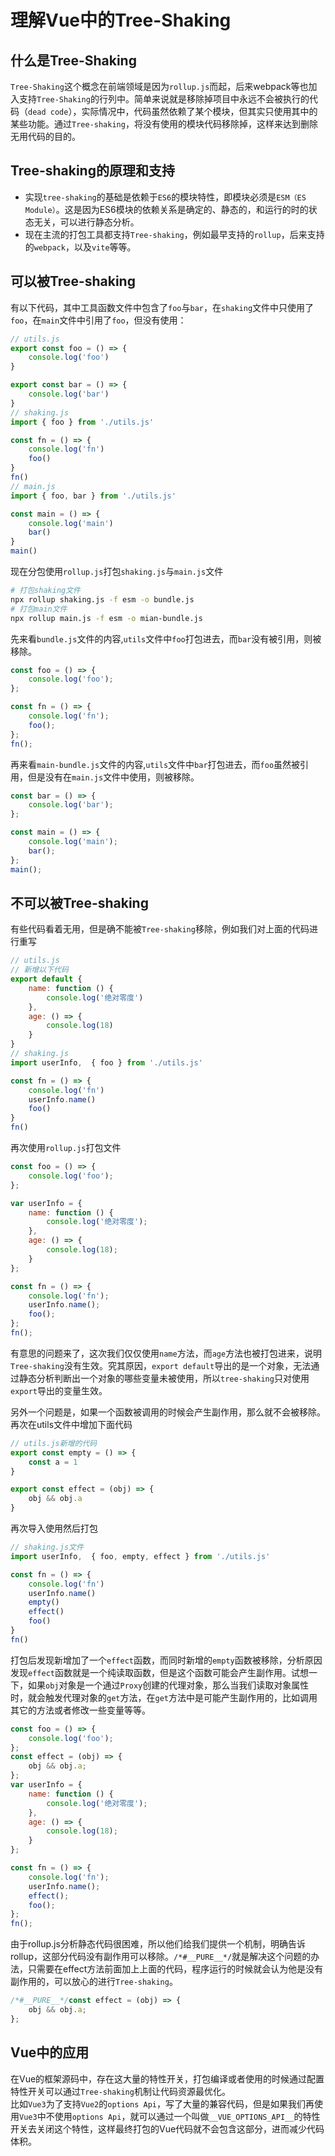 # 理解Vue中的Tree-Shaking

## 什么是Tree-Shaking

`Tree-Shaking`这个概念在前端领域是因为`rollup.js`而起，后来webpack等也加入支持`Tree-Shaking`的行列中。简单来说就是移除掉项目中永远不会被执行的代码（`dead code`），实际情况中，代码虽然依赖了某个模块，但其实只使用其中的某些功能。通过`Tree-shaking`，将没有使用的模块代码移除掉，这样来达到删除无用代码的目的。

## Tree-shaking的原理和支持

- 实现`tree-shaking`的基础是依赖于`ES6`的模块特性，即模块必须是`ESM（ES Module）`。这是因为ES6模块的依赖关系是确定的、静态的，和运行的时的状态无关，可以进行静态分析。
- 现在主流的打包工具都支持`Tree-shaking`，例如最早支持的`rollup`，后来支持的`webpack`，以及`vite`等等。

## 可以被Tree-shaking

有以下代码，其中工具函数文件中包含了`foo`与`bar`，在`shaking`文件中只使用了`foo`，在`main`文件中引用了`foo`，但没有使用：

```js
// utils.js
export const foo = () => {
    console.log('foo')
}

export const bar = () => {
    console.log('bar')
}
// shaking.js
import { foo } from './utils.js'

const fn = () => {
    console.log('fn')
    foo()
}
fn()
// main.js
import { foo, bar } from './utils.js'

const main = () => {
    console.log('main')
    bar()
}
main()
```

现在分包使用`rollup.js`打包`shaking.js`与`main.js`文件

```sh
# 打包shaking文件
npx rollup shaking.js -f esm -o bundle.js
# 打包main文件
npx rollup main.js -f esm -o mian-bundle.js
```

先来看`bundle.js`文件的内容,`utils`文件中`foo`打包进去，而`bar`没有被引用，则被移除。

```js
const foo = () => {
    console.log('foo');
};

const fn = () => {
    console.log('fn');
    foo();
};
fn();
```

再来看`main-bundle.js`文件的内容,`utils`文件中`bar`打包进去，而`foo`虽然被引用，但是没有在`main.js`文件中使用，则被移除。

```js
const bar = () => {
    console.log('bar');
};

const main = () => {
    console.log('main');
    bar();
};
main();

```

## 不可以被Tree-shaking

有些代码看着无用，但是确不能被`Tree-shaking`移除，例如我们对上面的代码进行重写

```js
// utils.js
// 新增以下代码
export default {
    name: function () {
        console.log('绝对零度')
    },
    age: () => {
        console.log(18)
    }
}
// shaking.js
import userInfo,  { foo } from './utils.js'

const fn = () => {
    console.log('fn')
    userInfo.name()
    foo()
}
fn()
```

再次使用`rollup.js`打包文件

```js
const foo = () => {
    console.log('foo');
};

var userInfo = {
    name: function () {
        console.log('绝对零度');
    },
    age: () => {
        console.log(18);
    }
};

const fn = () => {
    console.log('fn');
    userInfo.name();
    foo();
};
fn();
```

有意思的问题来了，这次我们仅仅使用`name`方法，而`age`方法也被打包进来，说明`Tree-shaking`没有生效。究其原因，`export default`导出的是一个对象，无法通过静态分析判断出一个对象的哪些变量未被使用，所以`tree-shaking`只对使用`export`导出的变量生效。

另外一个问题是，如果一个函数被调用的时候会产生副作用，那么就不会被移除。再次在utils文件中增加下面代码

```js
// utils.js新增的代码
export const empty = () => {
    const a = 1
}

export const effect = (obj) => {
    obj && obj.a
}
```

再次导入使用然后打包

```js
// shaking.js文件
import userInfo,  { foo, empty, effect } from './utils.js'

const fn = () => {
    console.log('fn')
    userInfo.name()
    empty()
    effect()
    foo()
}
fn()
```

打包后发现新增加了一个`effect`函数，而同时新增的`empty`函数被移除，分析原因发现`effect`函数就是一个纯读取函数，但是这个函数可能会产生副作用。试想一下，如果`obj`对象是一个通过`Proxy`创建的代理对象，那么当我们读取对象属性时，就会触发代理对象的`get`方法，在`get`方法中是可能产生副作用的，比如调用其它的方法或者修改一些变量等等。

```js
const foo = () => {
    console.log('foo');
};
const effect = (obj) => {
    obj && obj.a;
};
var userInfo = {
    name: function () {
        console.log('绝对零度');
    },
    age: () => {
        console.log(18);
    }
};

const fn = () => {
    console.log('fn');
    userInfo.name();
    effect();
    foo();
};
fn();
```

由于rollup.js分析静态代码很困难，所以他们给我们提供一个机制，明确告诉rollup，这部分代码没有副作用可以移除。`/*#__PURE__*/`就是解决这个问题的办法，只需要在effect方法前面加上上面的代码，程序运行的时候就会认为他是没有副作用的，可以放心的进行`Tree-shaking`。

```js
/*#__PURE__*/const effect = (obj) => {
    obj && obj.a;
};
```

## Vue中的应用

在Vue的框架源码中，存在这大量的特性开关，打包编译或者使用的时候通过配置特性开关可以通过`Tree-shaking`机制让代码资源最优化。\
比如`Vue3`为了支持`Vue2`的`options Api`，写了大量的兼容代码，但是如果我们再使用`Vue3`中不使用`options Api`，就可以通过一个叫做`__VUE_OPTIONS_API__`的特性开关去关闭这个特性，这样最终打包的Vue代码就不会包含这部分，进而减少代码体积。
